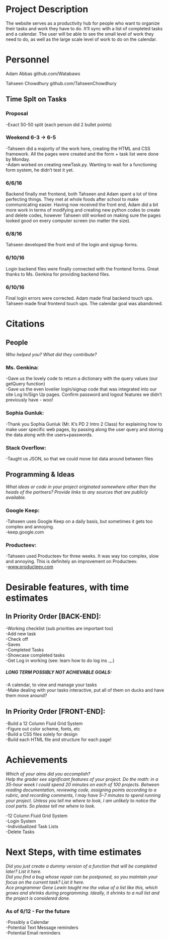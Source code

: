# Project Description
The website serves as a productivity hub for people who want to organize their tasks and work they have to do. It’ll sync with a list of completed tasks and a calendar. The user will be able to see the small level of work they need to do, as well as the large scale level of work to do on the calendar.

# Personnel
Adam Abbas 
github.com/Watabaws

Tahseen Chowdhury
github.com/TahseenChowdhury

## Time Splt on Tasks
### Proposal
-Exact 50-50 split (each person did 2 bullet points)

### Weekend 6-3 → 6-5
-Tahseen did a majority of the work here, creating the HTML and CSS framework. All the pages were created and the form + task list were done by Monday. 
<br />
-Adam worked on creating newTask.py. Wanting to wait for a functioning form system, he didn’t test it yet.

### 6/6/16
Backend finally met frontend, both Tahseen and Adam spent a lot of time perfecting things. They met at whole foods after school to make communicating easier. Having now received the front end, Adam did a bit more work in terms of modifying and creating new python codes to create and delete codes, however Tahseen still worked on making sure the pages looked good on every computer screen (no matter the size).

### 6/8/16
Tahseen developed the front end of the login and signup forms. 

### 6/10/16
Login backend files were finally connected with the frontend forms. Great thanks to Ms. Genkina for providing backend files.

### 6/10/16
Final login errors were corrected. Adam made final backend touch ups. Tahseen made final frontend touch ups. The calendar goal was abandoned.

# Citations

## People
_Who helped you? What did they contribute?_

### Ms. Genkina:
-Gave us the lovely code to return a dictionary with the query values (our getQuery function)
<br />
-Gave us the even lovelier login/signup code that was integrated into our site Log In/Sign Up pages. Confirm password and logout features we didn’t previously have - woo!

### Sophia Gunluk: 
-Thank you Sophia Gunluk (Mr. K’s PD 2 Intro 2 Class) for explaining how to make user specific web pages, by passing along the user query and storing the data along with the users+passwords.

### Stack Overflow:
-Taught us JSON, so that we could move list data around between files

## Programming & Ideas
_What ideas or code in your project originated somewhere other than the heads of the partners? Provide links to any sources that are publicly available._

### Google Keep:
-Tahseen uses Google Keep on a daily basis, but sometimes it gets too complex and annoying.
<br />
-keep.google.com

### Producteev:
-Tahseen used Producteev for three weeks. It was way too complex, slow and annoying. This is definitely an improvement on Producteev.
<br />
-www.producteev.com

# Desirable features, with time estimates

## In Priority Order [BACK-END]:
-Working checklist (sub priorities are important too)
<br />
-Add new task
<br />
-Check off
<br />
-Saves
<br />
-Completed Tasks
<br />
-Showcase completed tasks 
<br />
-Get Log in working (see: learn how to do log ins ._.)
<br />
##### LONG TERM POSSIBLY NOT ACHIEVABLE GOALS:
-A calendar, to view and manage your tasks
<br />
-Make dealing with your tasks interactive, put all of them on ducks and have them move around?

## In Priority Order [FRONT-END]:
-Build a 12 Column Fluid Grid System 
<br />
-Figure out color scheme, fonts, etc
<br />
-Build a CSS files solely for design
<br />
-Build each HTML file and structure for each page!
<br />

# Achievements
_Which of your aims did you accomplish?
<br />
Help the grader see significant features of your project. Do the math: in a 35-hour week I could spend 20 minutes on each of 100 projects. Between reading documentation, reviewing code, assigning points according to a rubric, and recording comments, I may have 5–7 minutes to spend running your project. Unless you tell me where to look, I am unlikely to notice the cool parts. So please tell me where to look._

-12 Column Fluid Grid System
<br />
-Login System
<br />
-Individualized Task Lists
<br />
-Delete Tasks
<br />

# Next Steps, with time estimates
_Did you just create a dummy version of a function that will be completed later? List it here.
<br />
Did you find a bug whose repair can be postponed, so you maintain your focus on the current task? List it here.
<br />
Ace programmer Gene Lewin taught me the value of a list like this, which grows and shrinks during programming. Ideally, it shrinks to a null list and the project is considered done._

### As of 6/12 - For the future
-Possibly a Calendar
<br />
-Potential Text Message reminders
<br />
-Potential Email reminders


